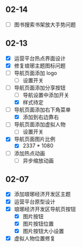 ## 02-14

- [ ] 图书搜索书架放大手势问题

## 02-13

- [x] 运营平台热点界面设计
- [x] 修复琅琊主题图标问题
- [ ] 导航页面添加 logo
	- [ ] 设置开关
- [ ] 导航页面添加分享按钮
	- [ ] 导航设置中添加开关
	- [x] 样式待定
- [ ] 导航页面添加右下角菜单
	- [x] 添加到右边靠右
- [ ] 导航页面添加虚拟人物
	- [ ] 设置开关
- [x] 导航页面图片比例
	- [x] 2337 * 1080
- [ ] 添加热点动画
	- [ ] 异步缩放动画

## 02-07

- [x] 添加琅琊经济开发区主题
- [x] 运营平台原型设计
- [x] 琅琊经济开发区导航页按钮
	- [x] 图片按钮
	- [x] 图片按钮位置
	- [x] 图片按钮大小设置
- [x] 虚拟人物位置修复